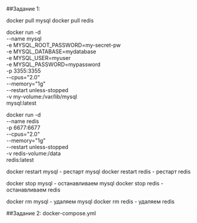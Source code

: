 ##Задание 1: 

docker pull mysql 
docker pull redis 

docker run -d \
  --name mysql \
  -e MYSQL_ROOT_PASSWORD=my-secret-pw \
  -e MYSQL_DATABASE=mydatabase \
  -e MYSQL_USER=myuser \
  -e MYSQL_PASSWORD=mypassword \
  -p 3355:3355 \
  --cpus="2.0" \
  --memory="1g" \
  --restart unless-stopped\
  -v my-volume:/var/lib/mysql \
  mysql:latest


docker run -d \
  --name redis \
  -p 6677:6677 \
  --cpus="2.0" \
  --memory="1g" \
  --restart unless-stopped\
  -v redis-volume:/data \
  redis:latest
  
  
docker restart mysql - рестарт mysql
docker restart redis - рестарт redis

docker stop mysql - останавливаем mysql
docker stop redis - останавливаем redis

docker rm mysql - удаляем mysql
docker rm redis - удаляем redis

##Задание 2:
docker-compose.yml
